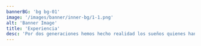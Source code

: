 ```yaml
---
bannerBG: 'bg bg-01'
image: '/images/banner/inner-bg/1-1.png'
alt: 'Banner Image'
title: 'Experiencia'
desc: 'Por dos generaciones hemos hecho realidad los sueños quienes han confiado en nosotros.  Día a día nos esforzamos para producir una obra hermosa y duradera.'
---
```

